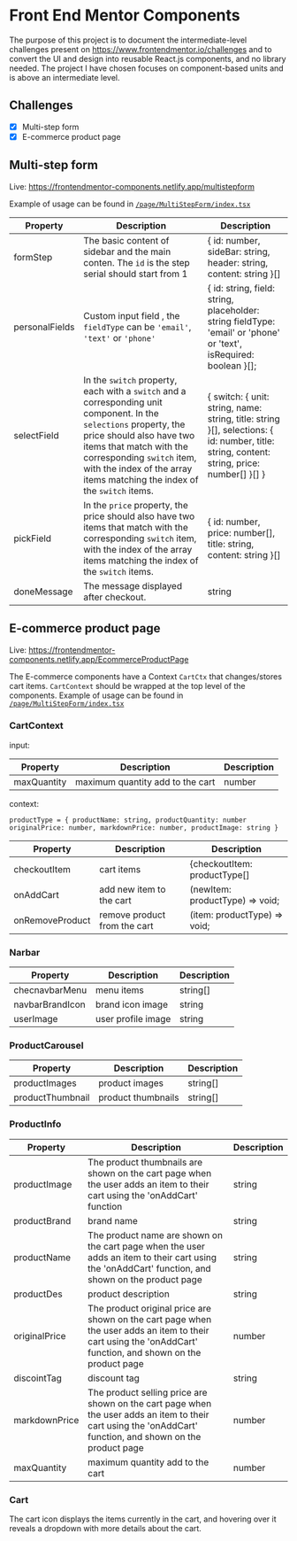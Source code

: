 # Front End Mentor Components

The purpose of this project is to document the intermediate-level challenges present on https://www.frontendmentor.io/challenges and to convert the UI and design into reusable React.js components, and no library needed. The project I have chosen focuses on component-based units and is above an intermediate level.


## Challenges

- [x] Multi-step form 
- [X] E-commerce product page

## Multi-step form 
Live:  https://frontendmentor-components.netlify.app/multistepform 

Example of usage can be found in [`/page/MultiStepForm/index.tsx`](https://github.com/Francoshum95/Frontend-Mentor/tree/main/pages/EcommerceProductPage)

Property  | Description  | Description 
------------- | ------------- | ------------- 
formStep  | The basic content of sidebar and the main conten. The `id`  is the step serial should start from 1| { id: number, sideBar: string, header: string, content: string }[]
personalFields | Custom input field , the `fieldType` can be `'email'`, `'text'` or `'phone'` |{ id: string, field: string, placeholder: string fieldType: 'email' or 'phone' or 'text', isRequired: boolean }[];
selectField  |  In the `switch` property, each with a `switch` and a corresponding unit component. In the `selections` property, the price should also have two items that match with the corresponding `switch` item, with the index of the array items matching the index of the `switch` items. |{ switch: { unit: string, name: string, title: string }[], selections: { id: number, title: string, content: string, price: number[] }[] }
pickField  | In the `price` property, the price should also have two items that match with the corresponding `switch` item, with the index of the array items matching the index of the `switch` items. |{ id: number, price: number[], title: string, content: string }[]
doneMessage | The message displayed after checkout. | string

## E-commerce product page
Live:  https://frontendmentor-components.netlify.app/EcommerceProductPage 

The E-commerce components have a Context `CartCtx` that changes/stores cart items. `CartContext` should be wrapped at the top level of the components. Example of usage can be found in [`/page/MultiStepForm/index.tsx`](https://github.com/Francoshum95/Frontend-Mentor/tree/main/pages/EcommerceProductPage)

###  CartContext

input: 

Property  | Description  | Description 
------------- | ------------- | ------------- 
maxQuantity  | maximum quantity add to the cart | number  


context:

`
productType = { productName: string, productQuantity: number originalPrice: number, markdownPrice: number, productImage: string
}
`

Property  | Description  | Description 
------------- | ------------- | ------------- 
checkoutItem  | cart items | {checkoutItem: productType[]
onAddCart | add new item to the cart | (newItem: productType) => void;
onRemoveProduct  | remove product from the cart | (item: productType) => void; 

###  Narbar

Property  | Description  | Description 
------------- | ------------- | ------------- 
checnavbarMenu  | menu items | string[]
navbarBrandIcon | brand icon image | string
userImage  | user profile image | string 

### ProductCarousel

Property  | Description  | Description 
------------- | ------------- | ------------- 
productImages  | product images | string[]
productThumbnail | product thumbnails  | string[]


### ProductInfo

Property  | Description  | Description 
------------- | ------------- | ------------- 
productImage  | The product thumbnails are shown on the cart page when the user adds an item to their cart using the 'onAddCart' function | string
productBrand | brand name | string
productName  | The product name are shown on the cart page when the user adds an item to their cart using the 'onAddCart' function, and shown on the product page | string  
productDes  | product description | string  
originalPrice  | The product original price  are shown on the cart page when the user adds an item to their cart using the 'onAddCart' function, and shown on the product page| number  
discointTag  | discount tag | string  
markdownPrice  | The product selling price are shown on the cart page when the user adds an item to their cart using the 'onAddCart' function, and shown on the product page | number  
maxQuantity  | maximum quantity add to the cart | number  

### Cart
The cart icon displays the items currently in the cart, and hovering over it reveals a dropdown with more details about the cart.











